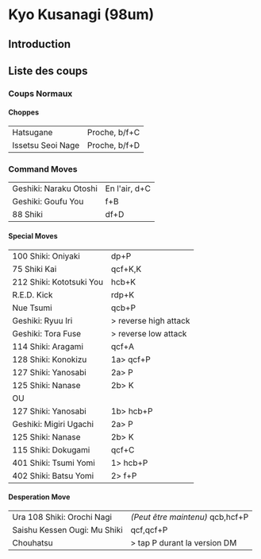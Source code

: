 # Kyo Kusanagi (98um)

## Introduction

## Liste des coups

### Coups Normaux

#### Choppes

|                   |               |
|-------------------|---------------|
| Hatsugane         | Proche, b/f+C |
| Issetsu Seoi Nage | Proche, b/f+D |

### Command Moves

|                        |               |
|------------------------|---------------|
| Geshiki: Naraku Otoshi | En l'air, d+C |
| Geshiki: Goufu You     | f+B           |
| 88 Shiki               | df+D          |

#### Special Moves

|                          |                        |
|--------------------------|------------------------|
| 100 Shiki: Oniyaki       | dp+P                   |
| 75 Shiki Kai             | qcf+K,K                |
| 212 Shiki: Kototsuki You | hcb+K                  |
| R.E.D. Kick              | rdp+K                  |
| Nue Tsumi                | qcb+P                  |
| Geshiki: Ryuu Iri        | \> reverse high attack |
| Geshiki: Tora Fuse       | \> reverse low attack  |
| 114 Shiki: Aragami       | qcf+A                  |
| 128 Shiki: Konokizu      | 1a\> qcf+P             |
| 127 Shiki: Yanosabi      | 2a\> P                 |
| 125 Shiki: Nanase        | 2b\> K                 |
| OU                       |                        |
| 127 Shiki: Yanosabi      | 1b\> hcb+P             |
| Geshiki: Migiri Ugachi   | 2a\> P                 |
| 125 Shiki: Nanase        | 2b\> K                 |
| 115 Shiki: Dokugami      | qcf+C                  |
| 401 Shiki: Tsumi Yomi    | 1\> hcb+P              |
| 402 Shiki: Batsu Yomi    | 2\> f+P                |

#### Desperation Move

|                              |                                  |
|------------------------------|----------------------------------|
| Ura 108 Shiki: Orochi Nagi   | *(Peut être maintenu)* qcb,hcf+P |
| Saishu Kessen Ougi: Mu Shiki | qcf,qcf+P                        |
| Chouhatsu                    | \> tap P durant la version DM    |
